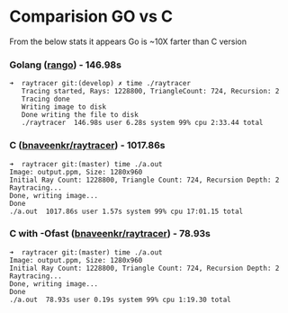 # Comparision GO vs C

From the below stats it appears Go is ~10X farter than C version



### Golang ([rango](https://github.com/bnaveenkr/rango/)) - 146.98s
 
```
➜  raytracer git:(develop) ✗ time ./raytracer
   Tracing started, Rays: 1228800, TriangleCount: 724, Recursion: 2
   Tracing done
   Writing image to disk
   Done writing the file to disk
   ./raytracer  146.98s user 6.28s system 99% cpu 2:33.44 total
```

### C ([bnaveenkr/raytracer](https://github.com/bnaveenkr/raytracer/)) - 1017.86s
```
➜  raytracer git:(master) time ./a.out
Image: output.ppm, Size: 1280x960
Initial Ray Count: 1228800, Triangle Count: 724, Recursion Depth: 2
Raytracing...
Done, writing image...
Done
./a.out  1017.86s user 1.57s system 99% cpu 17:01.15 total

```

### C with -Ofast ([bnaveenkr/raytracer](https://github.com/bnaveenkr/raytracer/)) - 78.93s

```
➜  raytracer git:(master) time ./a.out
Image: output.ppm, Size: 1280x960
Initial Ray Count: 1228800, Triangle Count: 724, Recursion Depth: 2
Raytracing...
Done, writing image...
Done
./a.out  78.93s user 0.19s system 99% cpu 1:19.30 total
```
